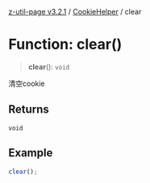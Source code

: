 [z-util-page v3.2.1](../../../index.md) / [CookieHelper](../index.md) / clear

# Function: clear()

> **clear**(): `void`

清空cookie

## Returns

`void`

## Example

```ts
clear();
```
